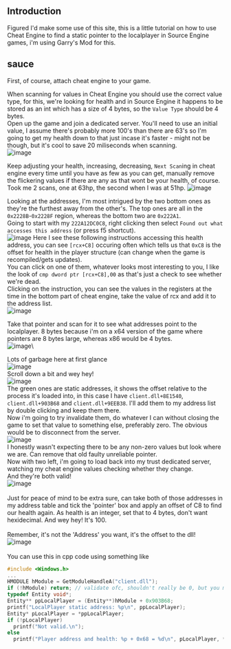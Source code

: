 ## Introduction

Figured I'd make some use of this site, this is a little tutorial on how to use Cheat Engine to find a static pointer to the localplayer in Source Engine games, i'm using Garry's Mod for this.

## sauce

First, of course, attach cheat engine to your game.

When scanning for values in Cheat Engine you should use the correct value type, for this, we're looking for health and in Source Engine it happens to be stored as an int which has a size of 4 bytes, so the `Value Type` should be 4 bytes.\
Open up the game and join a dedicated server. You'll need to use an initial value, I assume there's probably more 100's than there are 63's so I'm going to get my health down to that just incase it's faster - might not be though, but it's cool to save 20 miliseconds when scanning.\
![image](https://github.com/RegiSimkus/blogs/assets/91128330/80164fa5-5e8a-4171-bd29-628fc7127129)


Keep adjusting your health, increasing, decreasing, `Next Scan`ing in cheat engine every time until you have as few as you can get, manually remove the flickering values if there are any as that wont be your health, of course.\
Took me 2 scans, one at 63hp, the second when I was at 51hp.
![image](https://github.com/RegiSimkus/blogs/assets/91128330/787acc9b-f108-4bac-9583-58a5e0ed0e08)

Looking at the addresses, I'm most intrigued by the two bottom ones as they're the furthest away from the other's. The top ones are all in the `0x2228B`-`0x2228F` region, whereas the bottom two are `0x222A1`. \
Going to start with my `222A12DC0C8`, right clicking then select `Found out what accesses this address` (or press f5 shortcut). \
![image](https://github.com/RegiSimkus/blogs/assets/91128330/d76205ab-e10a-427c-8651-e4fa51c9b84e)
Here I see these following instructions accessing this health address, you can see `[rcx+C8]` occuring often which tells us that `0xC8` is the offset for health in the player structure (can change when the game is recompiled/gets updates).\
You can click on one of them, whatever looks most interesting to you, I like the look of `cmp dword ptr [rcx+C8],00` as that's just a check to see whether we're dead.\
Clicking on the instruction, you can see the values in the registers at the time in the bottom part of cheat engine, take the value of rcx and add it to the address list.\
![image](https://github.com/RegiSimkus/blogs/assets/91128330/c7096af2-4246-4c7e-9e3f-c6a23f0d865a)

Take that pointer and scan for it to see what addresses point to the localplayer. 8 bytes because i'm on a x64 version of the game where pointers are 8 bytes large, whereas x86 would be 4 bytes.\
![image](https://github.com/RegiSimkus/blogs/assets/91128330/81598616-929a-4c28-8162-e659ec25468f)\

Lots of garbage here at first glance\
![image](https://github.com/RegiSimkus/blogs/assets/91128330/0b191538-a9a5-4e52-b3df-7e97a1ada086)\
Scroll down a bit and wey hey!\
![image](https://github.com/RegiSimkus/blogs/assets/91128330/10a31869-7b3e-411d-a4c8-b8e369967508)\
The green ones are static addresses, it shows the offset relative to the process it's loaded into, in this case I have `client.dll+8E1540`, `client.dll+903B68` and `client.dll+9EEB38`. I'll add them to my address list by double clicking and keep them there.\
Now i'm going to try invalidate them, do whatever I can without closing the game to set that value to something else, preferably zero. The obvious would be to disconnect from the server.\
![image](https://github.com/RegiSimkus/blogs/assets/91128330/f5186918-c499-4340-bf21-7e8931f3ecf0)\
I honestly wasn't expecting there to be any non-zero values but look where we are. Can remove that old faulty unreliable pointer.\
Now with two left, i'm going to load back into my trust dedicated server, watching my cheat engine values checking whether they change.\
And they're both valid!\
![image](https://github.com/RegiSimkus/blogs/assets/91128330/df6516f6-6bfa-4d31-98ff-17303e633e0c)\
\
Just for peace of mind to be extra sure, can take both of those addresses in my address table and tick the 'pointer' box and apply an offset of C8 to find our health again. As health is an integer, set that to 4 bytes, don't want hexidecimal. And wey hey! It's 100.\
\
Remember, it's not the 'Address' you want, it's the offset to the dll!\
![image](https://github.com/RegiSimkus/blogs/assets/91128330/ec2b67d9-82f3-48cc-8a35-8ef8e141a500)\
\
You can use this in cpp code using something like
```cpp
#include <Windows.h>
...
HMODULE hModule = GetModuleHandleA("client.dll");
if (!hModule) return; // validate ofc, shouldn't really be 0, but you might be loading your dll very early.
typedef Entity void*;
Entity** ppLocalPlayer = (Entity**)hModule + 0x903B68;
printf("LocalPlayer static address: %p\n", ppLocalPlayer);
Entity* pLocalPlayer = *ppLocalPlayer;
if (!pLocalPlayer)
  printf("Not valid.\n");
else
  printf("Player address and health: %p + 0x68 = %d\n", pLocalPlayer, *(int*)((uintptr_t)pLocalPlayer));```
